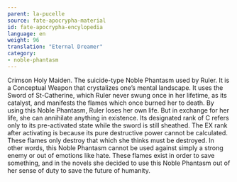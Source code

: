 ```yaml
---
parent: la-pucelle
source: fate-apocrypha-material
id: fate-apocrypha-encylopedia
language: en
weight: 96
translation: "Eternal Dreamer"
category:
- noble-phantasm
---
```


Crimson Holy Maiden. The suicide-type Noble Phantasm used by Ruler. It is a Conceptual Weapon that crystalizes one’s mental landscape. It uses the Sword of St-Catherine, which Ruler never swung once in her lifetime, as its catalyst, and manifests the flames which once burned her to death. By using this Noble Phantasm, Ruler loses her own life. But in exchange for her life, she can annihilate anything in existence.
Its designated rank of C refers only to its pre-activated state while the sword is still sheathed. The EX rank after activating is because its pure destructive power cannot be calculated. These flames only destroy that which she thinks must be destroyed. In other words, this Noble Phantasm cannot be used against simply a strong enemy or out of emotions like hate.
These flames exist in order to save something, and in the novels she decided to use this Noble Phantasm out of her sense of duty to save the future of humanity.
